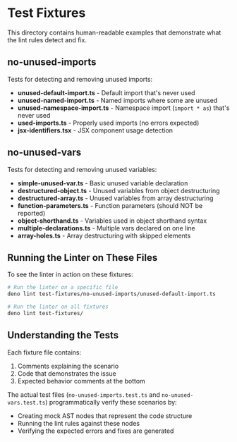 # Test Fixtures

This directory contains human-readable examples that demonstrate what the lint
rules detect and fix.

## no-unused-imports

Tests for detecting and removing unused imports:

- **unused-default-import.ts** - Default import that's never used
- **unused-named-import.ts** - Named imports where some are unused
- **unused-namespace-import.ts** - Namespace import (`import * as`) that's never
  used
- **used-imports.ts** - Properly used imports (no errors expected)
- **jsx-identifiers.tsx** - JSX component usage detection

## no-unused-vars

Tests for detecting and removing unused variables:

- **simple-unused-var.ts** - Basic unused variable declaration
- **destructured-object.ts** - Unused variables from object destructuring
- **destructured-array.ts** - Unused variables from array destructuring
- **function-parameters.ts** - Function parameters (should NOT be reported)
- **object-shorthand.ts** - Variables used in object shorthand syntax
- **multiple-declarations.ts** - Multiple vars declared on one line
- **array-holes.ts** - Array destructuring with skipped elements

## Running the Linter on These Files

To see the linter in action on these fixtures:

```bash
# Run the linter on a specific file
deno lint test-fixtures/no-unused-imports/unused-default-import.ts

# Run the linter on all fixtures
deno lint test-fixtures/
```

## Understanding the Tests

Each fixture file contains:

1. Comments explaining the scenario
2. Code that demonstrates the issue
3. Expected behavior comments at the bottom

The actual test files (`no-unused-imports.test.ts` and `no-unused-vars.test.ts`)
programmatically verify these scenarios by:

- Creating mock AST nodes that represent the code structure
- Running the lint rules against these nodes
- Verifying the expected errors and fixes are generated
